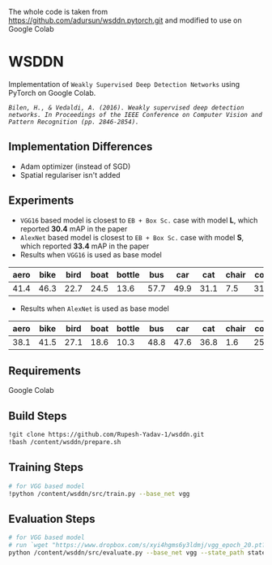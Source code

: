 The whole code is taken from https://github.com/adursun/wsddn.pytorch.git and modified to use on Google Colab

# WSDDN

Implementation of `Weakly Supervised Deep Detection Networks` using PyTorch on Google Colab.

_`Bilen, H., & Vedaldi, A. (2016). Weakly supervised deep detection networks. In Proceedings of the IEEE Conference on Computer Vision and Pattern Recognition (pp. 2846-2854).`_

## Implementation Differences

- Adam optimizer (instead of SGD)
- Spatial regulariser isn't added

## Experiments

- `VGG16` based model is closest to `EB + Box Sc.` case with model **L**, which reported **30.4** mAP in the paper
- `AlexNet` based model is closest to `EB + Box Sc.` case with model **S**, which reported **33.4** mAP in the paper
- Results when `VGG16` is used as base model

| aero | bike | bird | boat | bottle | bus  | car  | cat  | chair | cow  | table | dog  | horse | mbike | person | plant | sheep | sofa | train | tv   | mean     |
| ---- | ---- | ---- | ---- | ------ | ---- | ---- | ---- | ----- | ---- | ----- | ---- | ----- | ----- | ------ | ----- | ----- | ---- | ----- | ---- | -------- |
| 41.4 | 46.3 | 22.7 | 24.5 | 13.6   | 57.7 | 49.9 | 31.1 | 7.5   | 31.1 | 24.3  | 25.9 | 38.7  | 53.5  | 7.2    | 13.9  | 31.1  | 38.6 | 48.3  | 39.0 | **32.3** |

- Results when `AlexNet` is used as base model

| aero | bike | bird | boat | bottle | bus  | car  | cat  | chair | cow  | table | dog  | horse | mbike | person | plant | sheep | sofa | train | tv   | mean     |
| ---- | ---- | ---- | ---- | ------ | ---- | ---- | ---- | ----- | ---- | ----- | ---- | ----- | ----- | ------ | ----- | ----- | ---- | ----- | ---- | -------- |
| 38.1 | 41.5 | 27.1 | 18.6 | 10.3   | 48.8 | 47.6 | 36.8 | 1.6   | 25.9 | 28.5  | 30.4 | 39.7  | 46.8  | 15.1   | 12.4  | 28.3  | 32.4 | 44.2  | 44.8 | **30.9** |

## Requirements

Google Colab

## Build Steps

```bash
!git clone https://github.com/Rupesh-Yadav-1/wsddn.git
!bash /content/wsddn/prepare.sh
```

## Training Steps

```bash
# for VGG based model
!python /content/wsddn/src/train.py --base_net vgg
```

## Evaluation Steps

```bash
# for VGG based model
# run `wget "https://www.dropbox.com/s/xyi4hgms6y3ldmj/vgg_epoch_20.pt?dl=1" -P /content/wsddn/states/` to use pretrained weights
python /content/wsddn/src/evaluate.py --base_net vgg --state_path states/vgg_epoch_20.pt
```
